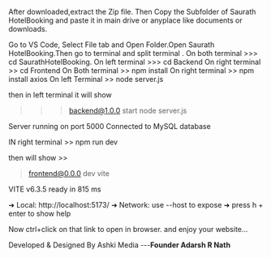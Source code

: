 After downloaded,extract the Zip file. Then Copy the Subfolder of Saurath HotelBooking and paste it in main drive or anyplace like documents or downloads. 

Go to VS Code, Select File tab and Open Folder.Open Saurath HotelBooking.Then go to terminal and split terminal .
        On both terminal >>> cd SaurathHotelBooking. 
On left terminal  >>> cd Backend
On right terminal >> cd Frontend
On Both terminal >> npm install
On right terminal >> npm install axios
On left Terminal >> node server.js

then in left terminal it will show
>>> backend@1.0.0 start
> node server.js

Server running on port 5000
Connected to MySQL database





IN right terminal >> npm run dev

then will show >>

> frontend@0.0.0 dev
> vite


  VITE v6.3.5  ready in 815 ms

  ➜  Local:   http://localhost:5173/
  ➜  Network: use --host to expose
  ➜  press h + enter to show help



Now ctrl+click on that link to open in browser. and enjoy your website...







Developed & Designed By Ashki Media ---**Founder Adarsh R Nath**
